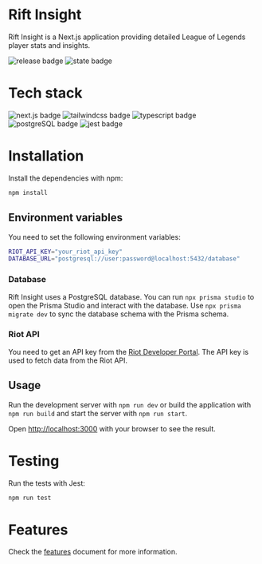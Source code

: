 # Rift Insight

Rift Insight is a Next.js application providing detailed League of Legends player stats and insights.

![release badge](https://img.shields.io/github/v/release/oskvr37/rift-insight?style=for-the-badge)
![state badge](https://img.shields.io/badge/current_state-in_development-red?style=for-the-badge)

# Tech stack

![next.js badge](https://img.shields.io/badge/next.js-000000?style=for-the-badge&logo=next.js&logoColor=white)
![tailwindcss badge](https://img.shields.io/badge/tailwindcss-089bdc?style=for-the-badge&logo=tailwind-css&logoColor=white)
![typescript badge](https://img.shields.io/badge/typescript-3178c6?style=for-the-badge&logo=typescript&logoColor=white)
![postgreSQL badge](https://img.shields.io/badge/postgreSQL-336791?style=for-the-badge&logo=postgresql&logoColor=white)
![jest badge](https://img.shields.io/badge/jest-9b0f1d?style=for-the-badge&logo=jest&logoColor=white)

# Installation

Install the dependencies with npm:

```bash
npm install
```

## Environment variables

You need to set the following environment variables:

```bash
RIOT_API_KEY="your_riot_api_key"
DATABASE_URL="postgresql://user:password@localhost:5432/database"
```

### Database

Rift Insight uses a PostgreSQL database. You can run `npx prisma studio` to open the Prisma Studio and interact with the database. Use `npx prisma migrate dev` to sync the database schema with the Prisma schema.

### Riot API

You need to get an API key from the [Riot Developer Portal](https://developer.riotgames.com/). The API key is used to fetch data from the Riot API.

## Usage

Run the development server with `npm run dev` or build the application with `npm run build` and start the server with `npm run start`.

Open [http://localhost:3000](http://localhost:3000) with your browser to see the result.

# Testing

Run the tests with Jest:

```bash
npm run test
```

# Features

Check the [features](docs/FEATURES.md) document for more information.
